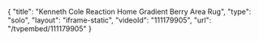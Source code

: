 {
    "title": "Kenneth Cole Reaction Home Gradient Berry Area Rug",
    "type": "solo",
    "layout": "iframe-static",
    "videoId": "111179905",
    "url": "\/tvpembed\/111179905"
}
